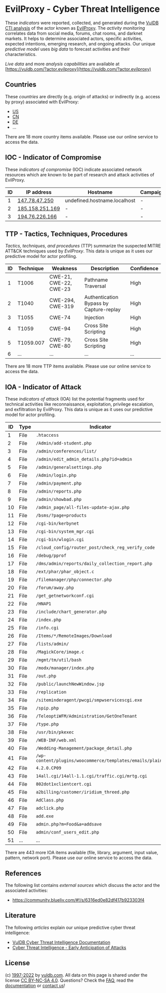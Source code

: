 # EvilProxy - Cyber Threat Intelligence

These _indicators_ were reported, collected, and generated during the [VulDB CTI analysis](https://vuldb.com/?kb.cti) of the actor known as [EvilProxy](https://vuldb.com/?actor.evilproxy). The _activity monitoring_ correlates data from social media, forums, chat rooms, and darknet markets. It helps to determine associated actors, specific activities, expected intentions, emerging research, and ongoing attacks. Our unique _predictive model_ uses _big data_ to forecast activities and their characteristics.

_Live data_ and more _analysis capabilities_ are available at [https://vuldb.com/?actor.evilproxy](https://vuldb.com/?actor.evilproxy)

## Countries

These _countries_ are directly (e.g. origin of attacks) or indirectly (e.g. access by proxy) associated with EvilProxy:

* [US](https://vuldb.com/?country.us)
* [CN](https://vuldb.com/?country.cn)
* [DE](https://vuldb.com/?country.de)
* ...

There are 18 more country items available. Please use our online service to access the data.

## IOC - Indicator of Compromise

These _indicators of compromise_ (IOC) indicate associated network resources which are known to be part of research and attack activities of EvilProxy.

ID | IP address | Hostname | Campaign | Confidence
-- | ---------- | -------- | -------- | ----------
1 | [147.78.47.250](https://vuldb.com/?ip.147.78.47.250) | undefined.hostname.localhost | - | High
2 | [185.158.251.169](https://vuldb.com/?ip.185.158.251.169) | - | - | High
3 | [194.76.226.166](https://vuldb.com/?ip.194.76.226.166) | - | - | High

## TTP - Tactics, Techniques, Procedures

_Tactics, techniques, and procedures_ (TTP) summarize the suspected MITRE ATT&CK techniques used by _EvilProxy_. This data is unique as it uses our predictive model for actor profiling.

ID | Technique | Weakness | Description | Confidence
-- | --------- | -------- | ----------- | ----------
1 | T1006 | CWE-21, CWE-22, CWE-23 | Pathname Traversal | High
2 | T1040 | CWE-294, CWE-319 | Authentication Bypass by Capture-replay | High
3 | T1055 | CWE-74 | Injection | High
4 | T1059 | CWE-94 | Cross Site Scripting | High
5 | T1059.007 | CWE-79, CWE-80 | Cross Site Scripting | High
6 | ... | ... | ... | ...

There are 18 more TTP items available. Please use our online service to access the data.

## IOA - Indicator of Attack

These _indicators of attack_ (IOA) list the potential fragments used for technical activities like reconnaissance, exploitation, privilege escalation, and exfiltration by EvilProxy. This data is unique as it uses our predictive model for actor profiling.

ID | Type | Indicator | Confidence
-- | ---- | --------- | ----------
1 | File | `.htaccess` | Medium
2 | File | `/Admin/add-student.php` | High
3 | File | `/admin/conferences/list/` | High
4 | File | `/admin/edit_admin_details.php?id=admin` | High
5 | File | `/admin/generalsettings.php` | High
6 | File | `/Admin/login.php` | High
7 | File | `/admin/payment.php` | High
8 | File | `/admin/reports.php` | High
9 | File | `/admin/showbad.php` | High
10 | File | `/admin_page/all-files-update-ajax.php` | High
11 | File | `/bsms/?page=products` | High
12 | File | `/cgi-bin/kerbynet` | High
13 | File | `/cgi-bin/system_mgr.cgi` | High
14 | File | `/cgi-bin/wlogin.cgi` | High
15 | File | `/cloud_config/router_post/check_reg_verify_code` | High
16 | File | `/debug/pprof` | Medium
17 | File | `/dms/admin/reports/daily_collection_report.php` | High
18 | File | `/ext/phar/phar_object.c` | High
19 | File | `/filemanager/php/connector.php` | High
20 | File | `/forum/away.php` | High
21 | File | `/get_getnetworkconf.cgi` | High
22 | File | `/HNAP1` | Low
23 | File | `/include/chart_generator.php` | High
24 | File | `/index.php` | Medium
25 | File | `/info.cgi` | Medium
26 | File | `/Items/*/RemoteImages/Download` | High
27 | File | `/lists/admin/` | High
28 | File | `/MagickCore/image.c` | High
29 | File | `/mgmt/tm/util/bash` | High
30 | File | `/modx/manager/index.php` | High
31 | File | `/out.php` | Medium
32 | File | `/public/launchNewWindow.jsp` | High
33 | File | `/replication` | Medium
34 | File | `/siteminderagent/pwcgi/smpwservicescgi.exe` | High
35 | File | `/spip.php` | Medium
36 | File | `/TeleoptiWFM/Administration/GetOneTenant` | High
37 | File | `/type.php` | Medium
38 | File | `/usr/bin/pkexec` | High
39 | File | `/WEB-INF/web.xml` | High
40 | File | `/Wedding-Management/package_detail.php` | High
41 | File | `/wp-content/plugins/woocommerce/templates/emails/plain/` | High
42 | File | `4.2.0.CP09` | Medium
43 | File | `14all.cgi/14all-1.1.cgi/traffic.cgi/mrtg.cgi` | High
44 | File | `802dot1xclientcert.cgi` | High
45 | File | `a2billing/customer/iridium_threed.php` | High
46 | File | `AdClass.php` | Medium
47 | File | `adclick.php` | Medium
48 | File | `add.exe` | Low
49 | File | `admin.php?m=Food&a=addsave` | High
50 | File | `admin/conf_users_edit.php` | High
51 | ... | ... | ...

There are 443 more IOA items available (file, library, argument, input value, pattern, network port). Please use our online service to access the data.

## References

The following list contains _external sources_ which discuss the actor and the associated activities:

* https://community.blueliv.com/#!/s/6316ed0e82df417b923303f4

## Literature

The following _articles_ explain our unique predictive cyber threat intelligence:

* [VulDB Cyber Threat Intelligence Documentation](https://vuldb.com/?kb.cti)
* [Cyber Threat Intelligence - Early Anticipation of Attacks](https://www.scip.ch/en/?labs.20201022)

## License

(c) [1997-2022](https://vuldb.com/?kb.changelog) by [vuldb.com](https://vuldb.com/?kb.about). All data on this page is shared under the license [CC BY-NC-SA 4.0](https://creativecommons.org/licenses/by-nc-sa/4.0/). Questions? Check the [FAQ](https://vuldb.com/?kb.faq), read the [documentation](https://vuldb.com/?kb) or [contact us](https://vuldb.com/?contact)!
